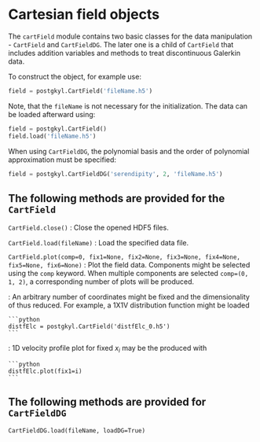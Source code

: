 # Cartesian field objects

The `cartField` module contains two basic classes for the data
manipulation - `CartField` and `CartFieldDG`. The later one is a child
of `CartField` that includes addition variables and methods to treat
discontinuous Galerkin data.

To construct the object, for example use:
```python
field = postgkyl.CartField('fileName.h5')
```

Note, that the `fileName` is not necessary for the initialization. The
data can be loaded afterward using:
```python
field = postgkyl.CartField()
field.load('fileName.h5')
```

When using `CartFieldDG`, the polynomial basis and the order of
polynomial approximation must be specified:
```python
field = postgkyl.CartFieldDG('serendipity', 2, 'fileName.h5')
```

## The following methods are provided for the `CartField`

`CartField.close()`
:  Close the opened HDF5 files.

`CartField.load(fileName)`
:  Load the specified data file.

`CartField.plot(comp=0, fix1=None, fix2=None, fix3=None, fix4=None, fix5=None, fix6=None)`
: Plot the field data.  Components might be
  selected using the `comp` keyword. When multiple components are
  selected `comp=(0, 1, 2)`, a corresponding number of plots will be
  produced.

: An arbitrary number of coordinates might be fixed and the
  dimensionality of thus reduced. For example, a 1X1V distribution
  function might be loaded
  
    ```python
    distfElc = postgkyl.CartField('distfElc_0.h5')
    ```
  
: 1D velocity profile plot for fixed $x_i$ may be the produced with
  
    ```python
    distfElc.plot(fix1=i)
    ```

## The following methods are provided for `CartFieldDG`

`CartFieldDG.load(fileName, loadDG=True)`